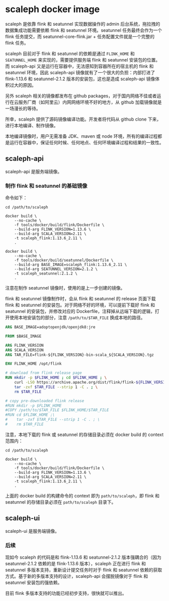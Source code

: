 # scaleph docker image



scaleph 是依靠 flink 和 seatunnel 实现数据操作的 admin 后台系统，拖拉拽的数据集成功能需要依赖 flink 和 seatunnel 环境。seatunnel 任务最终会作为一个 flink 任务提交，而 seatunnel-core-flink.jar + 任务配置文件就是一个完整的 flink 任务。

scaleph 目前对于 flink 和 seatunnel 的依赖是通过 `FLINK_HOME` 和 `SEATUNNEL_HOME` 来实现的，需要提供服务端 flink 和 seatunnel 安装包的位置。而 scaleph-api 又是运行在容器中，无法感知到容器所在的宿主机的 flink 和 seatunnel 环境，因此 scaleph-api 镜像就有了一个很大的负担：内部打进了 flink-1.13.6 和 seatunnel-2.1.2 版本的安装包，这也是造成 scaleph-api 镜像体积过大的原因。

另外 scaleph 相关的镜像都发布在 github packages，对于国内网络不佳或者运行在云服务厂商（如阿里云）内网网络环境不好的地方，从 github 加载镜像就是一场漫长的等待。

所幸，scaleph 提供了源码镜像编译功能。开发者将代码从 github clone 下来，进行本地编译、制作镜像。

本地编译镜像时，用户无需准备 JDK、maven 或 node 环境，所有的编译过程都是运行在容器中，保证任何时候、任何地点、任何环境编译过程和结果的一致性。

## scaleph-api

scaleph-api 是服务端镜像。

### 制作 flink 和 seatunnel 的基础镜像

命令如下：

```shell
cd /path/to/scaleph

docker build \
    --no-cache \
    -f tools/docker/build/flink/Dockerfile \
    --build-arg FLINK_VERSION=1.13.6 \
    --build-arg SCALA_VERSION=2.11 \
    -t scaleph_flink:1.13.6_2.11 \
    .

docker build \
    --no-cache \
    -f tools/docker/build/seatunnel/Dockerfile \
    --build-arg BASE_IMAGE=scaleph_flink:1.13.6_2.11 \
    --build-arg SEATUNNEL_VERSION=2.1.2 \
    -t scaleph_seatunnel:2.1.2 \
    .
```

注意在制作 seatunnel 镜像时，使用的是上一步创建的镜像。

flink 和 seatunnel 镜像制作时，会从 flink 和 seatunnel 的 release 页面下载 flink 和 seatunnel 的安装包。对于网络不好的环境，可以提前下载好 flink 和 seatunnel 的安装包，并修改对应的 Dockerfile，注释掉从远端下载的逻辑，打开使用本地安装包的部分，注意 `/path/to/$TAR_FILE` 换成本地的路径。

```dockerfile
ARG BASE_IMAGE=adoptopenjdk/openjdk8:jre

FROM $BASE_IMAGE

ARG FLINK_VERSION
ARG SCALA_VERSION
ARG TAR_FILE=flink-${FLINK_VERSION}-bin-scala_${SCALA_VERSION}.tgz

ENV FLINK_HOME /opt/flink

# download from flink release page
RUN mkdir -p $FLINK_HOME ; cd $FLINK_HOME ; \
    curl -LSO https://archive.apache.org/dist/flink/flink-${FLINK_VERSION}/$TAR_FILE ; \
    tar -zxf $TAR_FILE --strip 1 -C . ; \
    rm $TAR_FILE

# copy pre-downloaded flink release
#RUN mkdir -p $FLINK_HOME
#COPY /path/to/$TAR_FILE $FLINK_HOME/$TAR_FILE
#RUN cd $FLINK_HOME ;\
#    tar -zxf $TAR_FILE --strip 1 -C . ; \
#    rm $TAR_FILE
```

注意，本地下载的 flink 或 seatunnel 的存储目录必须在 docker build 的 context 范围内：

```shell
cd /path/to/scaleph

docker build \
    --no-cache \
    -f tools/docker/build/flink/Dockerfile \
    --build-arg FLINK_VERSION=1.13.6 \
    --build-arg SCALA_VERSION=2.11 \
    -t scaleph_flink:1.13.6_2.11 \
    .
```

上面的 docker build 的构建命令的 context 即为 `path/to/scaleph`，即 flink 和 seatunnel 的存储目录必须在 `path/to/scaleph` 目录下。



## scaleph-ui

scaleph-ui 是服务端镜像。



### 后续

现如今 scaleph 的代码是和 flink-1.13.6 和 seatunnel-2.1.2 版本强耦合的（因为 seatunnel-2.1.2 依赖的是 flink-1.13.6 版本），scaleph 正在进行 flink 和 seatunnel 多版本支持，重新设计提交任务时对于 flink 和 seatunnel 依赖的获取方式。基于新的多版本支持的设计，scaleph-api 会摆脱镜像对于 flink 和 seatunnel 安装包的强依赖。

目前 flink 多版本支持的功能已经初步支持，很快就可以推出。

